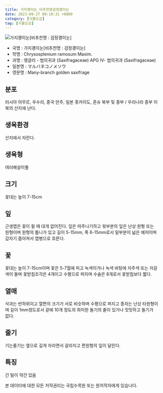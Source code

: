 ```yaml
---
title: 가지괭이눈_비추천명검정괭이눈
date: 2023-09-27 00:19:31 +0800
category: [식물도감]
tag: [식물도감]
---
```




![가지괭이눈[비추천명 : 검정괭이눈]](/fileUpload/plants/basic/Saxifragaceae/Chrysosplenium/6880/1_th2.JPG)
- 국명 : 가지괭이눈[비추천명 : 검정괭이눈]
- 학명 : Chrysosplenium ramosum Maxim.
- 과명 : 앵글러 - 범의귀과 (Saxifragaceae) APG Ⅳ- 범의귀과 (Saxifragaceae)
- 일본명 : マルバネコノメソウ
- 영문명 : Many-branch golden saxifrage


## 분포
러시아 아무르, 우수리, 중국 만주, 일본 홋카이도, 혼슈 북부 및 중부 / 우리나라 중부 이북의 산지에 난다.
## 생육환경
산지에서 자란다.
## 생육형
여러해살이풀 
## 크기
꽃대는 높이 7-15cm
## 잎
근생엽은 꽃이 필 때 대개 없어진다. 잎은 마주나기하고 윗부분의 잎은 난상 원형 또는 원형이며 원형의 톱니가 있고 길이 5-15mm, 폭 6-15mm로서 밑부분이 넓은 예저이며 갑자기 좁아져서 엽병으로 흐른다.
## 꽃
꽃대는 높이 7-15cm이며 꽃은 5-7월에 피고 녹색이거나 녹색 바탕에 자주색 또는 자갈색이 돌며 꽃받침조각은 4개이고 수평으로 퍼지며 수술은 8개로서 꽃받침보다 짧다.
## 열매
삭과는 반하위이고 열편의 크기가 서로 비슷하며 수평으로 퍼지고 종자는 난상 타원형이며 길이 1mm정도로서 겉에 10개 정도의 희미한 돌기의 줄이 있거나 밋밋하고 돌기가 없다.
## 줄기
기는줄기는 옆으로 길게 자라면서 갈라지고 편원형의 잎이 달린다.
## 특징
긴 털이 약간 있음






본 데이터에 대한 모든 저작권리는 국립수목원 또는 원저작자에게 있습니다.
